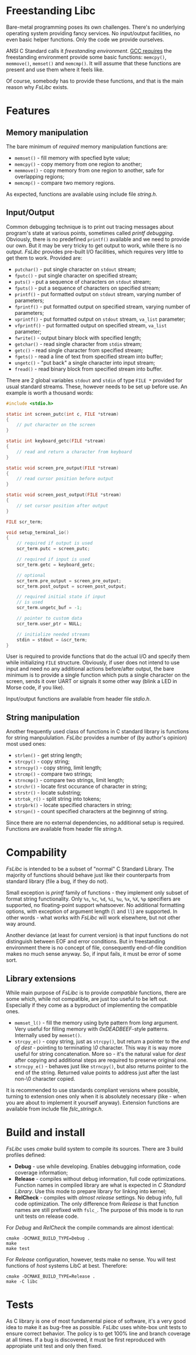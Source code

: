 Freestanding Libc
=================

Bare-metal programming poses its own challenges. There's no underlying operating system
providing fancy services. No input/output facilities, no even basic helper functions. Only
the code we provide ourselves.

ANSI C Standard calls it *freestanding environment*. [GCC requires][gccstd] the freestanding
environment provide some basic functions: `memcpy()`, `memmove()`, `memset()` and `memcmp()`.
It will assume that these functions are present and use them where it feels like.

[gccstd]: https://gcc.gnu.org/onlinedocs/gcc/Standards.html "Language Standards Supported by GCC"

Of course, somebody has to provide these functions, and that is the main reason why *FsLibc*
exists.

Features
========

Memory manipulation
-------------------

The bare minimum of *required* memory manipulation functions are:

* `memset()` - fill memory with specfied byte value;
* `memcpy()` - copy memory from one region to another;
* `memmove()` - copy memory from one region to another, safe for overlapping regions;
* `memcmp()` - compare two memory regions.

As expected, functions are available using include file *string.h*.

Input/Output
------------

Common debugging technique is to print out tracing messages about program's state at various
points, sometimes called *printf debugging*. Obviously, there is no predefined `printf()` available
and we need to provide our own. But it may be very tricky to get output to work, while there
is no output. *FsLibc* provides pre-built I/O facilities, which requires very little to get them
to work. Provided are:

* `putchar()` - put single character on `stdout` stream;
* `fputc()` - put single character on specified stream;
* `puts()` - put a sequence of characters on `stdout` stream;
* `fputs()` - put a sequence of characters on specified stream;
* `printf()` - put formatted output on `stdout` stream, varying number of parameters;
* `fprintf()` - put formatted output on specified stream, varying number of parameters;
* `vprintf()` - put formatted output on `stdout` stream, `va_list` parameter;
* `vfprintf()` - put formatted output on specified stream, `va_list` parameter;
* `fwrite()` - output binary block with specified length;
* `getchar()` - read single character from `stdin` stream;
* `getc()` - read single character from specified stream;
* `fgets()` - read a line of text from specified stream into buffer;
* `ungetc()` - "put back" a single character into input stream;
* `fread()` - read binary block from specified stream into buffer.

There are 2 global variables `stdout` and `stdin` of type `FILE *` provided for usual standard
streams. These, however needs to be set up before use. An example is worth a thousand words:

```C
#include <stdio.h>

static int screen_putc(int c, FILE *stream)
{
    // put character on the screen
}

static int keyboard_getc(FILE *stream)
{
    // read and return a character from keyboard
}

static void screen_pre_output(FILE *stream)
{
    // read cursor position before output
}

static void screen_post_output(FILE *stream)
{
    // set cursor position after output
}

FILE scr_term;

void setup_terminal_io()
{
    // required if output is used
    scr_term.putc = screen_putc;

    // required if input is used
    scr_term.getc = keyboard_getc;

    // optional
    scr_term.pre_output = screen_pre_output;
    scr_term.post_output = screen_post_output;

    // required initial state if input
    // is used
    scr_term.ungetc_buf = -1;

    // pointer to custom data
    scr_term.user_ptr = NULL;

    // initialize needed streams
    stdin = stdout = &scr_term;
}
```

User is required to provide functions that do the actual I/O and
specify them while initializing `FILE` structure. Obviously, if
user does not intend to use input and need no any additional actions
before/after output, the bare minimum is to provide a single function
which puts a single character on the screen, sends it over UART or
signals it some other way (blink a LED in Morse code, if you like).

Input/output functions are available from header file *stdio.h*.

String manipulation
-------------------

Another frequently used class of functions in C standard library is functions for
string manpululation. *FsLibc* provides a number of (by author's opinion) most used
ones:

* `strlen()` - get string length;
* `strcpy()` - copy string;
* `strncpy()` - copy string, limit length;
* `strcmp()` - compare two strings;
* `strncmp()` - compare two strings, limit length;
* `strchr()` - locate first occurance of character in string;
* `strstr()` - locate substring;
* `strtok_r()` - split string into tokens;
* `strpbrk()` - locate specified characters in string;
* `strspn()` - count specified characters at the beginnng of string.

Since there are no external dependencies, no additional setup is required. Functions
are available from header file *string.h*.

Compability
===========

*FsLibc* is intended to be a subset of "normal" C Standard Library. The majority of functions
should behave just like their counterparts from standard library (file a bug, if they do not).

Small exception is *printf* family of functions - they implement only subset of format string
functionality. Only `%s`, `%c`, `%d`, `%i`, `%u`, `%x`, `%X`, `%p` specifiers are supported, no
floating-point support whatsoever. No additional formatting options, with exception of argument
length (`l` and `ll`) are supported. In other words - what works with *FsLibc* will work elsewhere,
but not other way around.

Another deviance (at least for current version) is that input functions do not distinguish
between EOF and error conditions. But in freestanding environment there is no concept of file,
consequently end-of-file condition makes no much sense anyway. So, if input fails, it must be
error of some sort.

Library extensions
------------------

While main purpose of *FsLibc* is to provide *compatible* functions, there are some which, while
not compatible, are just too useful to be left out. Especially if they come as a byproduct of
implementing the compatible ones.

* `memset_l()` - fill the memory using byte pattern from *long* argument. Very useful for filling
   memory with *0xDEADBEEF*-style patterns. Internally used by `memset()`.
* `strcpy_e()` - copy string, just as `strcpy()`, but return a pointer to the *end of dest* -
   pointing to terminating *\0* character. This way it is way more useful for string concatenation.
   More so - it's the natural value for *dest* after copying and additional steps are required to
   preserve original one.
* `strncpy_e()` - behaves just like `strncpy()`, but also returns pointer to the end of the string.
   Returned value points to address just after the last non-\0 character copied.

It is recommended to use standards compliant versions where possible, turning to extension ones only
when it is absolutely necessary (like - when you are about to implement it yourself anyway). Extension
functions are available from include file *fslc_stringx.h*.

Build and install
=================

*FsLibc* uses *cmake* build system to compile its sources. There are 3 build profiles defined:

* **Debug** - use while developing. Enables debugging information, code coverage information;
* **Release** - compiles without debug information, full code optimizations. Function names in
  compiled library are what is expected in *C Standard Library*. Use this mode to prepare library
  for linking into kernel;
* **RelCheck** - compiles with *almost release* settings. No debug info, full code optimization. The
  only difference from *Release* is that function names are still prefixed with `fslc_`. The purpose
  of this mode is to run unit tests on release code.

For *Debug* and *RelCheck* the compile commands are almost identical:

    cmake -DCMAKE_BUILD_TYPE=Debug .
    make
    make test

For *Release* configuration, however, tests make no sense. You will test functions of *host* systems LibC
at best. Therefore:

    cmake -DCMAKE_BUILD_TYPE=Release .
    make -C libc

Tests
=====

As C library is one of most fundamental piece of software, it's a very good idea to make it as bug-free
as possible. *FsLibc* uses white-box unit tests to ensure correct behavior. The policy is to get 100%
line and branch coverage at all times. If a bug is discovered, it must be first reproduced with
appropiate unit test and only then fixed.
